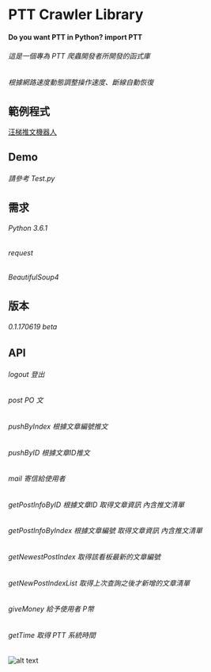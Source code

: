 # PTT Crawler Library

#### Do you want PTT in Python? import PTT

###### 這是一個專為 PTT 爬蟲開發者所開發的函式庫
###### 根據網路速度動態調整操作速度、斷線自動恢復

範例程式
-------------------
[汪梯推文機器人](https://github.com/Truth0906/PTTTelnetCrawlerLibrary_HelloCrawler)

Demo
-------------------
###### 請參考 Test.py

需求
-------------------
###### Python 3.6.1
###### request
###### BeautifulSoup4

版本
-------------------
###### 0.1.170619 beta

API
-------------------

###### logout 登出
###### post PO 文
###### pushByIndex 根據文章編號推文
###### pushByID 根據文章ID推文
###### mail 寄信給使用者
###### getPostInfoByID 根據文章ID 取得文章資訊 內含推文清單
###### getPostInfoByIndex 根據文章編號 取得文章資訊 內含推文清單
###### getNewestPostIndex 取得該看板最新的文章編號
###### getNewPostIndexList 取得上次查詢之後才新增的文章清單
###### giveMoney 給予使用者 P幣
###### getTime 取得 PTT 系統時間

![alt text](http://i.imgur.com/XT9LadL.png)
